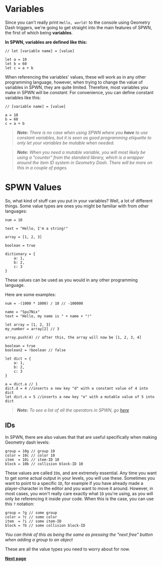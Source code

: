 # Variables

Since you can't really print `Hello, world!` to the console using Geometry Dash triggers, we're going to get straight into the main features of SPWN, the first of which being **variables**.

**In SPWN, variables are defined like this:**

```spwn
// let [variable name] = [value]

let a = 10
let b = 60
let c = a + b
```

When referencing the variables' values, these will work as in any other programming language, however, when trying to change the value of variables in SPWN, they are quite limited. Therefore, most variables you make in SPWN will be _constant_. For convenience, you can define constant variables like this:

```spwn
// [variable name] = [value]

a = 10
b = 60
c = a + b
```

> _**Note:** There is no case when using SPWN where you **have** to use constant variables, but it is seen as good programming etiquette to only let your variables be mutable when needed._

> _**Note:** When you need a mutable variable, you will most likely be using a "counter" from the standard library, which is a wrapper around the item ID system in Geometry Dash. There will be more on this in a couple of pages._

# SPWN Values

So, what kind of stuff can you put in your variables? Well, a lot of different things.
Some value types are ones you might be familiar with from other languages:

```spwn
num = 10

text = "Hello, I'm a string!"

array = [1, 2, 3]

boolean = true

dictionary = {
    a: 1,
    b: 2,
    c: 3
}
```

These values can be used as you would in any other programming language.

Here are some examples:

```spwn
num = -(1000 * 1000) / 10 // -100000

name = "Spu7Nix"
text = "Hello, my name is " + name + "!"

let array = [1, 2, 3]
my_number = array[2] // 3

array.push(4) // after this, the array will now be [1, 2, 3, 4]

boolean = true
boolean2 = !boolean // false

let dict = {
    a: 1,
    b: 2,
    c: 3
}

a = dict.a // 1
dict.d = 4 //inserts a new key "d" with a constant value of 4 into dict
let dict.e = 5 //inserts a new key "e" with a mutable value of 5 into dict
```

> _**Note:** To see a list of all the operators in SPWN, go [here](operators.md)_

## IDs

In SPWN, there are also values that that are useful specifically when making Geometry dash levels:

```spwn
group = 10g // group 10
color = 10c // color 10
item  = 10i // item-ID 10
block = 10b // collision block-ID 10
```

These values are called `ID`s, and are extremely essential. Any time you want to get some actual output in your levels, you will use these. Sometimes you want to point to a specific `ID`, for example if you have already made a player-character in the editor and you want to move it around. However, in most cases, you won't really care exactly what `ID` you're using, as you will only be referencing it inside your code. When this is the case, you can use this `?` notation:

```spwn
group = ?g // some group
color = ?c // some color
item  = ?i // some item-ID
block = ?b // some collision block-ID
```

_You can think of this as being the same as pressing the "next free" button when adding a group to an object_

These are all the value types you need to worry about for now.

[**Next page**](triggerlanguage/2basic_triggers.md)
